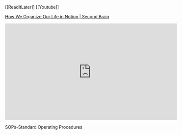 [[ReadItLater]] [[Youtube]]

[How We Organize Our Life in Notion | Second Brain](https://www.youtube.com/watch?v=vZr18_aOY6I)

<iframe width="560" height="315" src="https://www.youtube.com/embed/vZr18_aOY6I" title="YouTube video player" frameborder="0" allow="accelerometer; autoplay; clipboard-write; encrypted-media; gyroscope; picture-in-picture" allowfullscreen></iframe>

SOPs-Standard Operating Procedures